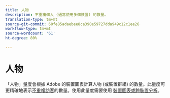 ```yaml
---
title: 人物
description: 不重複個人 (通常使用多個裝置) 的數量。
translation-type: tm+mt
source-git-commit: 60fe85adaebee8ca390e59727dda949c12c1ee26
workflow-type: tm+mt
source-wordcount: '61'
ht-degree: 80%

---
```



# 人物

「人物」量度會根據 Adobe 的裝置圖表計算人物 (或裝置群組) 的數量。此量度可更精確地表示[不重複訪客](unique-visitors.md)的數量。使用此量度需要使用 [裝置圖表](https://docs.adobe.com/content/help/zh-Hant/device-co-op/using/data/people.html)[或跨裝置分析](../cda/overview.md)。
